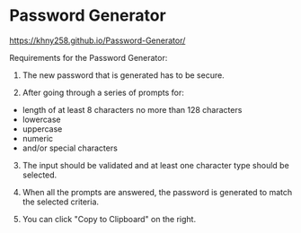 # Password Generator

https://khny258.github.io/Password-Generator/

Requirements for the Password Generator:

1) The new password that is generated has to be secure. 

2) After going through a series of prompts for: 
- length of at least 8 characters no more than 128 characters 
- lowercase 
- uppercase
- numeric
- and/or special characters

3) The input should be validated and at least one character type should be selected.

4) When all the prompts are answered, the password is generated to match the selected criteria.

5) You can click "Copy to Clipboard" on the right. 

